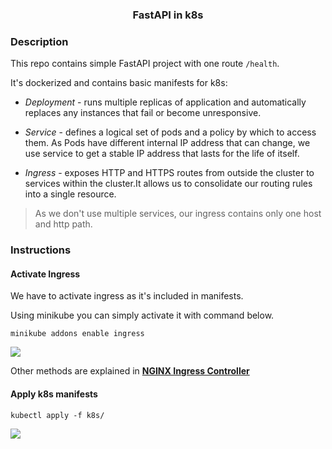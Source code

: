 <h3 align="center">FastAPI in k8s</h3>

### Description

This repo contains simple FastAPI project with one route ```/health```.

It's dockerized and contains basic manifests for k8s:

* *Deployment* - runs multiple replicas of application and automatically replaces any instances that fail or become 
  unresponsive.

* *Service* - defines a logical set of pods and a policy by which to access them. As Pods have different internal IP 
  address that can change, we use service to get a stable IP address that lasts for the life of itself.
  
* *Ingress* - exposes HTTP and HTTPS routes from outside the cluster to services within the cluster.It allows us 
  to consolidate our routing rules into a single resource. 
  
> As we don't use multiple services, our ingress contains only one host and http path.

### Instructions 

#### Activate Ingress

We have to activate ingress as it's included in manifests.

Using minikube you can simply activate it with command below.

```
minikube addons enable ingress
```

![](https://www.dropbox.com/s/zut43cpa3r5iy1i/ingress_install.PNG?dl=0)

Other methods are explained in 
<strong> [NGINX Ingress Controller](https://kubernetes.github.io/ingress-nginx/deploy/) </strong>

#### Apply k8s manifests

```
kubectl apply -f k8s/
```

![](https://www.dropbox.com/s/xmt827wth1yznkj/k8s%20apply.png?dl=0)

